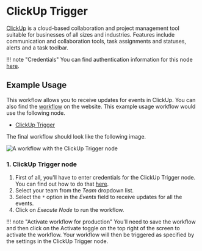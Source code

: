 # ClickUp Trigger

[ClickUp](https://clickup.com/) is a cloud-based collaboration and project management tool suitable for businesses of all sizes and industries. Features include communication and collaboration tools, task assignments and statuses, alerts and a task toolbar.

!!! note "Credentials"
    You can find authentication information for this node [here](/integrations/builtin/credentials/clickup/).



## Example Usage

This workflow allows you to receive updates for events in ClickUp. You can also find the [workflow](https://n8n.io/workflows/487) on the website. This example usage workflow would use the following node.

- [ClickUp Trigger]()

The final workflow should look like the following image.

![A workflow with the ClickUp Trigger node](/_images/integrations/builtin/trigger-nodes/clickuptrigger/workflow.png)


### 1. ClickUp Trigger node

1. First of all, you'll have to enter credentials for the ClickUp Trigger node. You can find out how to do that [here](/integrations/builtin/credentials/clickup/).
2. Select your team from the *Team* dropdown list.
3. Select the `*` option in the *Events* field to receive updates for all the events.
4. Click on *Execute Node* to run the workflow.

!!! note "Activate workflow for production"
    You'll need to save the workflow and then click on the Activate toggle on the top right of the screen to activate the workflow. Your workflow will then be triggered as specified by the settings in the ClickUp Trigger node.

